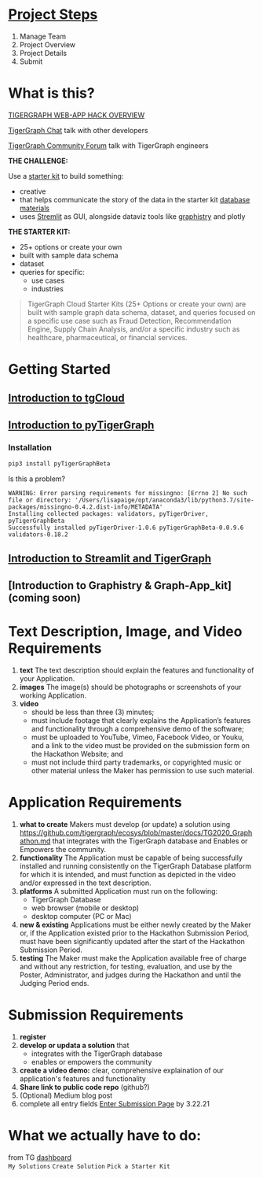 # [Project Steps](https://devpost.com/submit-to/11767-tigergraph-web-app-hack/manage/submissions/210988/project-overview)
1) Manage Team
2) Project Overview
3) Project Details
4) Submit


# What is this?
[TIGERGRAPH WEB-APP HACK OVERVIEW](https://tigergraph-web-app-hack.devpost.com/)

[TigerGraph Chat](https://discord.gg/F2c9b9v)
talk with other developers

[TigerGraph Community Forum](https://community.tigergraph.com/)
talk with TigerGraph engineers

  
**THE CHALLENGE:**

Use a [starter kit](https://www.tigergraph.com/starterkits/) to build something:  
* creative 
* that helps communicate the story of the data in the starter kit  [database materials](https://community.tigergraph.com/t/tigergraph-2020-graphathon/540)
* uses [Stremlit](https://www.streamlit.io/) as GUI, alongside dataviz tools like [graphistry](https://www.graphistry.com/) and plotly

**THE STARTER KIT:**
* 25+ options or create your own
* built with sample data schema
* dataset
* queries for specific:
  * use cases
  * industries
>TigerGraph Cloud Starter Kits (25+ Options or create your own) are built with sample graph data schema, dataset, and queries focused on a specific use case such as Fraud Detection, Recommendation Engine, Supply Chain Analysis, and/or a specific industry such as healthcare, pharmaceutical, or financial services.

# Getting Started   

## [Introduction to tgCloud](https://youtu.be/cNAWrAsjrC8)

## [Introduction to pyTigerGraph](https://youtu.be/cEVbaivITUw)

### Installation

```bash
pip3 install pyTigerGraphBeta 
```
Is this a problem?
```
WARNING: Error parsing requirements for missingno: [Errno 2] No such file or directory: '/Users/lisapaige/opt/anaconda3/lib/python3.7/site-packages/missingno-0.4.2.dist-info/METADATA'
Installing collected packages: validators, pyTigerDriver, pyTigerGraphBeta
Successfully installed pyTigerDriver-1.0.6 pyTigerGraphBeta-0.0.9.6 validators-0.18.2
```

## [Introduction to Streamlit and TigerGraph](https://youtu.be/e2Cy6sRQJnY)

## [Introduction to Graphistry & Graph-App_kit](coming soon)

# Text Description, Image, and Video Requirements  
1. **text** The text description should explain the features and functionality of your Application.
2. **images** The image(s) should be photographs or screenshots of your working Application. 
3. **video**  
    * should be less than three (3) minutes;
    * must include footage that clearly explains the Application’s features and functionality through a comprehensive demo of the software; 
    * must be uploaded to YouTube, Vimeo, Facebook Video, or Youku, and a link to the video must be provided on the submission form on the Hackathon Website; and
    * must not include third party trademarks, or copyrighted music or other material unless the Maker has permission to use such material. 



# Application Requirements
1. **what to create** Makers must develop (or update) a solution using https://github.com/tigergraph/ecosys/blob/master/docs/TG2020_Graphathon.md that integrates with the TigerGraph database and Enables or Empowers the community.
2. **functionality** The Application must be capable of being successfully installed and running consistently on the TigerGraph Database platform for which it is intended, and must function as depicted in the video and/or expressed in the text description.
3. **platforms** A submitted Application must run on the following:
    * TigerGraph Database
    * web browser (mobile or desktop)
    * desktop computer (PC or Mac)
4. **new & existing** Applications must be either newly created by the Maker or, if the Application existed prior to the Hackathon Submission Period, must have been significantly updated after the start of the Hackathon Submission Period.
5. **testing** The Maker must make the Application available free of charge and without any restriction, for testing, evaluation, and use by the Poster, Administrator, and judges during the Hackathon and until the Judging Period ends. 

# Submission Requirements
1. **register**
2. **develop or updata a solution** that
    * integrates with the TigerGraph database
    * enables or empowers the community  
3. **create a video demo:** clear, comprehensive explaination of our application's features and functionality
4. **Share link to public code repo** (github?)
5. (Optional) Medium blog post
6. complete all entry fields [Enter Submission Page]() by 3.22.21

# What we actually have to do:
from TG [dashboard](https://tgcloud.io/app/dashboard)  
```My Solutions```
```Create Solution```
```Pick a Starter Kit```
